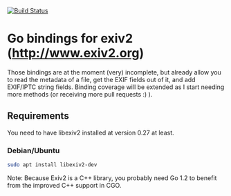 [![Build Status](https://travis-ci.org/toaster/goexiv.svg)](https://travis-ci.org/toaster/goexiv.svg)

# Go bindings for exiv2 (http://www.exiv2.org)

Those bindings are at the moment (very) incomplete, but already allow you to
read the metadata of a file, get the EXIF fields out of it, and add EXIF/IPTC string fields. Binding coverage
will be extended as I start needing more methods (or receiving more pull
requests :) ).

## Requirements

You need to have libexiv2 installed at version 0.27 at least.

### Debian/Ubuntu

```bash
sudo apt install libexiv2-dev
```

Note: Because Exiv2 is a C++ library, you probably need Go 1.2 to benefit from
the improved C++ support in CGO.
